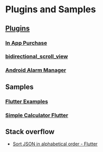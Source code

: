 # Plugins and Samples

## [Plugins](https://github.com/flutter/plugins)

### [In App Purchase](https://pub.dev/packages/in_app_purchase)
### [bidirectional_scroll_view](https://pub.dev/packages/bidirectional_scroll_view)
### [Android Alarm Manager](https://pub.dev/packages/android_alarm_manager)

## Samples

### [Flutter Examples](https://github.com/nisrulz/flutter-examples) 

### [Simple Calculator Flutter](https://github.com/sagarshende23/Simple_calculator_flutter)

## Stack overflow

* [Sort JSON in alphabetical order - Flutter](https://stackoverflow.com/questions/51084838/sort-json-in-alphabetical-order-flutter)